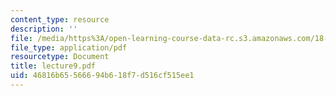 ```yaml
---
content_type: resource
description: ''
file: /media/https%3A/open-learning-course-data-rc.s3.amazonaws.com/18-366-random-walks-and-diffusion-fall-2006/46816b65566694b618f7d516cf515ee1_lecture9.pdf
file_type: application/pdf
resourcetype: Document
title: lecture9.pdf
uid: 46816b65-5666-94b6-18f7-d516cf515ee1
---
```

